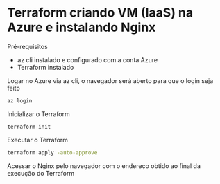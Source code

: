# Terraform criando VM (IaaS) na Azure e instalando Nginx

Pré-requisitos

- az cli instalado e configurado com a conta Azure
- Terraform instalado

Logar no Azure via az cli, o navegador será aberto para que o login seja feito

```sh
az login
```

Inicializar o Terraform

```sh
terraform init
```

Executar o Terraform

```sh
terraform apply -auto-approve
```

Acessar o Nginx pelo navegador com o endereço obtido ao final da execução do Terraform